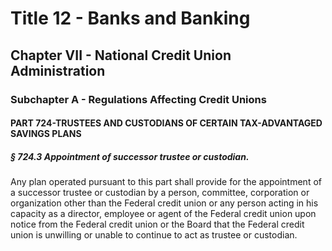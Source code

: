 
# Title 12 - Banks and Banking
## Chapter VII - National Credit Union Administration
### Subchapter A - Regulations Affecting Credit Unions
#### PART 724-TRUSTEES AND CUSTODIANS OF CERTAIN TAX-ADVANTAGED SAVINGS PLANS
##### § 724.3 Appointment of successor trustee or custodian.

Any plan operated pursuant to this part shall provide for the appointment of a successor trustee or custodian by a person, committee, corporation or organization other than the Federal credit union or any person acting in his capacity as a director, employee or agent of the Federal credit union upon notice from the Federal credit union or the Board that the Federal credit union is unwilling or unable to continue to act as trustee or custodian.
